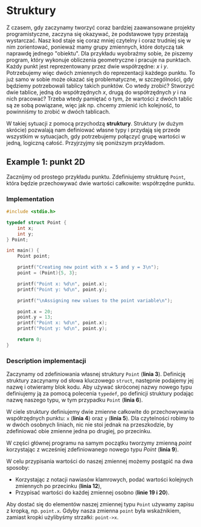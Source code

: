 # Struktury

Z czasem, gdy zaczynamy tworzyć coraz bardziej zaawansowane projekty programistyczne, zaczyna się okazywać, że podstawowe typy przestają wystarczać.
Nasz kod staje się coraz mniej czytelny i coraz trudniej się w nim zorientować, ponieważ mamy grupy zmiennych, które dotyczą tak naprawdę jednego "obiektu".
Dla przykładu wyobraźmy sobie, że piszemy program, który wykonuje obliczenia geometryczne i pracuje na punktach.
Każdy punkt jest reprezentowany przez dwie współrzędne: $x$ i $y$.
Potrzebujemy więc dwóch zmiennych do reprezentacji każdego punktu.
To już samo w sobie może okazać się problematyczne, w szczególności, gdy będziemy potrzebowali tablicy takich punktów.
Co wtedy zrobić? Stworzyć dwie tablice, jedną do współrzędnych $x$, drugą do współrzędnych $y$ i na nich pracować?
Trzeba wtedy pamiętać o tym, że wartości z dwóch tablic są ze sobą powiązane, więc jak np. chcemy zmienić ich kolejność, to powinniśmy to zrobić w dwóch tablicach.

W takiej sytuacji z pomocą przychodzą **struktury**.
Struktury (w dużym skrócie) pozwalają nam definiować własne typy i przydają się przede wszystkim w sytuacjach, gdy potrzebujemy połączyć grupę wartości w jedną, logiczną całość.
Przyjrzyjmy się poniższym przykładom.

## Example 1: punkt 2D

Zacznijmy od prostego przykładu punktu. 
Zdefiniujemy strukturę `Point`, która będzie przechowywać dwie wartości całkowite: współrzędne punktu.

### Implementation

```c
#include <stdio.h>

typedef struct Point {
    int x;
    int y;
} Point;

int main() {
    Point point;

    printf("Creating new point with x = 5 and y = 3\n");
    point = (Point){5, 3};

    printf("Point x: %d\n", point.x);
    printf("Point y: %d\n", point.y);

    printf("\nAssigning new values to the point variable\n");

    point.x = 20;
    point.y = 13;
    printf("Point x: %d\n", point.x);
    printf("Point y: %d\n", point.y);

    return 0;
}
```

### Description implementacji

Zaczynamy od zdefiniowania własnej struktury `Point` (**linia 3**).
Definicję struktury zaczynamy od słowa kluczowego `struct`, następnie podajemy jej nazwę i otwieramy blok kodu.
Aby używać skróconej nazwy nowego typu definiujemy ją za pomocą polecenia `typedef`, po definicji struktury podając nazwę naszego typu, w tym przypadku `Point` (**linia 6**).

W ciele struktury definiujemy dwie zmienne całkowite do przechowywania współrzędnych punktu: `x` (**linia 4**) oraz `y` (**linia 5**).
Dla czytelności robimy to w dwóch osobnych liniach, nic nie stoi jednak na przeszkodzie, by zdefiniować obie zmienne jedna po drugiej, po przecinku.

W części głównej programu na samym początku tworzymy zmienną _point_ korzystając z wcześniej zdefiniowanego nowego typu _Point_ (**linia 9**).

W celu przypisania wartości do naszej zmiennej możemy postąpić na dwa sposoby:
* Korzystając z notacji nawiasów klamrowych, podać wartości kolejnych zmiennych po przecinku (**linia 12**),
* Przypisać wartości do każdej zmiennej osobno (**linie 19 i 20**).

Aby dostać się do elementów naszej zmiennej typu `Point` używamy zapisu z kropką, np. `point.x`.
Gdyby nasza zmienna `point` była wskaźnikiem, zamiast kropki użylibyśmy strzałki: `point->x`.